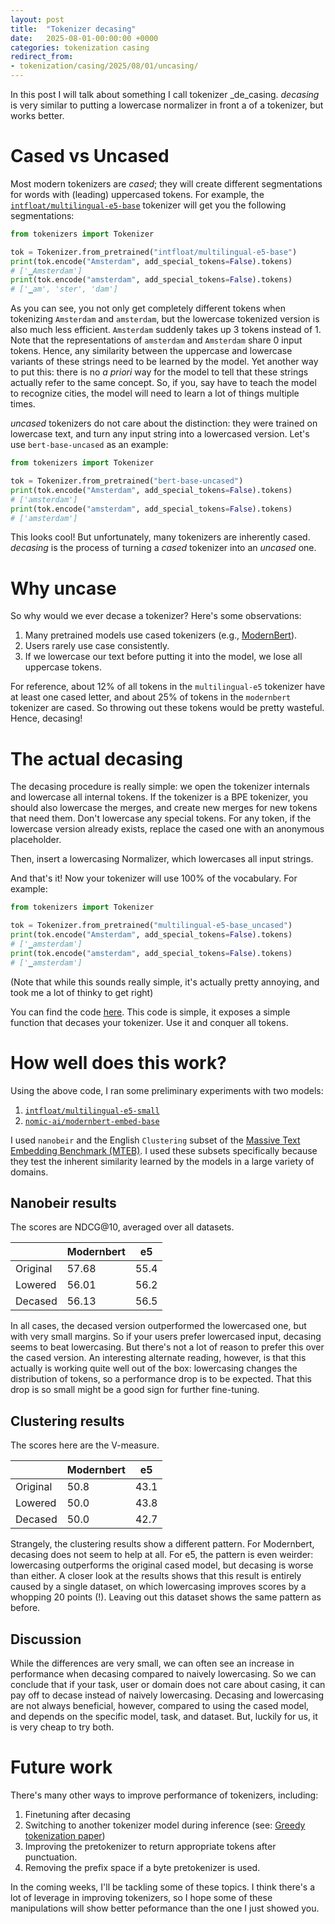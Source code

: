 ```yaml
---
layout: post
title:  "Tokenizer decasing"
date:   2025-08-01-00:00:00 +0000
categories: tokenization casing
redirect_from:
- tokenization/casing/2025/08/01/uncasing/
---
```


In this post I will talk about something I call tokenizer _de_casing. _decasing_ is very similar to putting a lowercase normalizer in front a of a tokenizer, but works better.

# Cased vs Uncased

Most modern tokenizers are _cased_; they will create different segmentations for words with (leading) uppercased tokens. For example, the [`intfloat/multilingual-e5-base`](https://huggingface.co/intfloat/multilingual-e5-base) tokenizer will get you the following segmentations:

```python
from tokenizers import Tokenizer

tok = Tokenizer.from_pretrained("intfloat/multilingual-e5-base")
print(tok.encode("Amsterdam", add_special_tokens=False).tokens)
# ['▁Amsterdam']
print(tok.encode("amsterdam", add_special_tokens=False).tokens)
# ['▁am', 'ster', 'dam']

```

As you can see, you not only get completely different tokens when tokenizing `Amsterdam` and `amsterdam`, but the lowercase tokenized version is also much less efficient. `Amsterdam` suddenly takes up 3 tokens instead of 1. Note that the representations of `amsterdam` and `Amsterdam` share 0 input tokens. Hence, any similarity between the uppercase and lowercase variants of these strings need to be learned by the model. Yet another way to put this: there is no _a priori_ way for the model to tell that these strings actually refer to the same concept. So, if you, say have to teach the model to recognize cities, the model will need to learn a lot of things multiple times. 

_uncased_ tokenizers do not care about the distinction: they were trained on lowercase text, and turn any input string into a lowercased version. Let's use `bert-base-uncased` as an example:

```python
from tokenizers import Tokenizer

tok = Tokenizer.from_pretrained("bert-base-uncased")
print(tok.encode("Amsterdam", add_special_tokens=False).tokens)
# ['amsterdam']
print(tok.encode("amsterdam", add_special_tokens=False).tokens)
# ['amsterdam']
```

This looks cool! But unfortunately, many tokenizers are inherently cased. _decasing_ is the process of turning a _cased_ tokenizer into an _uncased_ one.

# Why uncase

So why would we ever decase a tokenizer? Here's some observations:

1. Many pretrained models use cased tokenizers (e.g., [ModernBert](https://huggingface.co/answerdotai/ModernBERT-base)).
2. Users rarely use case consistently.
3. If we lowercase our text before putting it into the model, we lose all uppercase tokens.

For reference, about 12% of all tokens in the `multilingual-e5` tokenizer have at least one cased letter, and about 25% of tokens in the `modernbert` tokenizer are cased. So throwing out these tokens would be pretty wasteful. Hence, decasing!

# The actual decasing

The decasing procedure is really simple: we open the tokenizer internals and lowercase all internal tokens. If the tokenizer is a BPE tokenizer, you should also lowercase the merges, and create new merges for new tokens that need them. Don't lowercase any special tokens. For any token, if the lowercase version already exists, replace the cased one with an anonymous placeholder. 

Then, insert a lowercasing Normalizer, which lowercases all input strings.

And that's it! Now your tokenizer will use 100% of the vocabulary. For example:

```python
from tokenizers import Tokenizer

tok = Tokenizer.from_pretrained("multilingual-e5-base_uncased")
print(tok.encode("Amsterdam", add_special_tokens=False).tokens)
# ['▁amsterdam']
print(tok.encode("amsterdam", add_special_tokens=False).tokens)
# ['▁amsterdam']

```

(Note that while this sounds really simple, it's actually pretty annoying, and took me a lot of thinky to get right)

You can find the code [here](https://github.com/stephantul/tokenizer-decasing). This code is simple, it exposes a simple function that decases your tokenizer. Use it and conquer all tokens.

# How well does this work?

Using the above code, I ran some preliminary experiments with two models:

1. [`intfloat/multilingual-e5-small`](https://huggingface.co/intfloat/multilingual-e5-small)
2. [`nomic-ai/modernbert-embed-base`](https://huggingface.co/nomic-ai/modernbert-embed-base)

I used `nanobeir` and the English `Clustering` subset of the [Massive Text Embedding Benchmark (MTEB)](https://huggingface.co/spaces/mteb/leaderboard). I used these subsets specifically because they test the inherent similarity learned by the models in a large variety of domains.

## Nanobeir results

The scores are NDCG@10, averaged over all datasets.

|          | Modernbert | e5     |
|----------|------------|--------|
| Original |  57.68     | 55.4   |  
| Lowered  |  56.01     | 56.2   |  
| Decased  |  56.13     | 56.5   |

In all cases, the decased version outperformed the lowercased one, but with very small margins. So if your users prefer lowercased input, decasing seems to beat lowercasing. But there's not a lot of reason to prefer this over the cased version. An interesting alternate reading, however, is that this actually is working quite well out of the box: lowercasing changes the distribution of tokens, so a performance drop is to be expected. That this drop is so small might be a good sign for further fine-tuning.

## Clustering results

The scores here are the V-measure.

|          | Modernbert | e5 |
|----------|------------|----|
| Original | 50.8       | 43.1   |
| Lowered  | 50.0       | 43.8   |
| Decased  | 50.0       | 42.7   |

Strangely, the clustering results show a different pattern. For Modernbert, decasing does not seem to help at all. For e5, the pattern is even weirder: lowercasing outperforms the original cased model, but decasing is worse than either. A closer look at the results shows that this result is entirely caused by a single dataset, on which lowercasing improves scores by a whopping 20 points (!). Leaving out this dataset shows the same pattern as before.

## Discussion

While the differences are very small, we can often see an increase in performance when decasing compared to naively lowercasing. So we can conclude that if your task, user or domain does not care about casing, it can pay off to decase instead of naively lowercasing. Decasing and lowercasing are not always beneficial, however, compared to using the cased model, and depends on the specific model, task, and dataset. But, luckily for us, it is very cheap to try both.

# Future work

There's many other ways to improve performance of tokenizers, including:

1. Finetuning after decasing
2. Switching to another tokenizer model during inference (see: [Greedy tokenization paper](https://arxiv.org/abs/2403.01289))
3. Improving the pretokenizer to return appropriate tokens after punctuation.
4. Removing the prefix space if a byte pretokenizer is used.

In the coming weeks, I'll be tackling some of these topics. I think there's a lot of leverage in improving tokenizers, so I hope some of these manipulations will show better peformance than the one I just showed you.